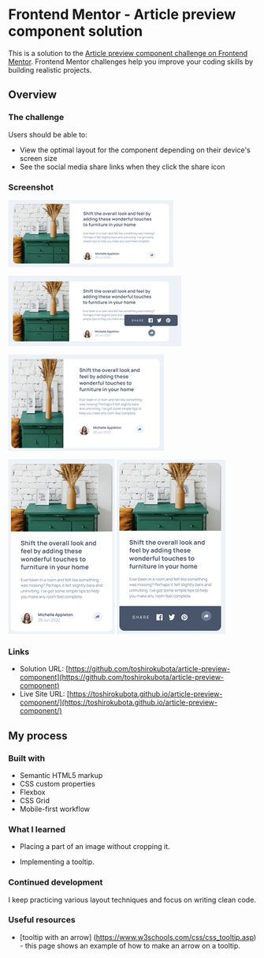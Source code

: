 # Frontend Mentor - Article preview component solution

This is a solution to the [Article preview component challenge on Frontend Mentor](https://www.frontendmentor.io/challenges/article-preview-component-dYBN_pYFT). Frontend Mentor challenges help you improve your coding skills by building realistic projects. 

## Overview

### The challenge

Users should be able to:

- View the optimal layout for the component depending on their device's screen size
- See the social media share links when they click the share icon

### Screenshot

![screenshot for desktop device](./screenshotDesktop.png)

![screenshot for desktop device - active state](./screenshotDesktopActive.png)

![screenshot for tablet device](./screenshotTablet.png)

![screenshot for mobile device](./screenshotMobile.png)
![screenshot for mobile device - active state](./screenshotMobileActive.png)

### Links

- Solution URL: [https://github.com/toshirokubota/article-preview-component](https://github.com/toshirokubota/article-preview-component)
- Live Site URL: [https://toshirokubota.github.io/article-preview-component/](https://toshirokubota.github.io/article-preview-component/)

## My process

### Built with

- Semantic HTML5 markup
- CSS custom properties
- Flexbox
- CSS Grid
- Mobile-first workflow

### What I learned

- Placing a part of an image without cropping it. 

- Implementing a tooltip.

### Continued development

I keep practicing various layout techniques and focus on writing clean code.

### Useful resources

- [tooltip with an arrow] (https://www.w3schools.com/css/css_tooltip.asp) - this page shows an example of how to make an arrow on a tooltip.
